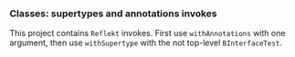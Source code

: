 ### Classes: supertypes and annotations invokes

This project contains `Reflekt` invokes. 
First use `withAnnotations` with one argument,
then use `withSupertype` with the not top-level `BInterfaceTest`.
